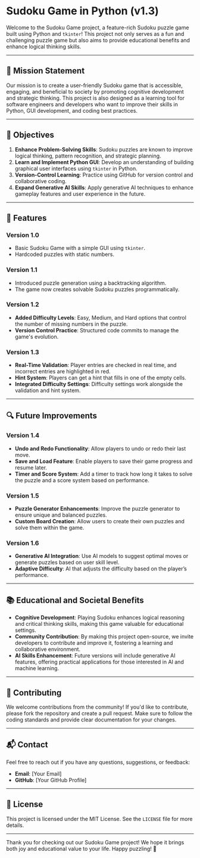 # Sudoku Game in Python (v1.3)

Welcome to the Sudoku Game project, a feature-rich Sudoku puzzle game built using Python and `tkinter`! This project not only serves as a fun and challenging puzzle game but also aims to provide educational benefits and enhance logical thinking skills.

---

## 🎯 Mission Statement

Our mission is to create a user-friendly Sudoku game that is accessible, engaging, and beneficial to society by promoting cognitive development and strategic thinking. This project is also designed as a learning tool for software engineers and developers who want to improve their skills in Python, GUI development, and coding best practices.

---

## 📌 Objectives

1. **Enhance Problem-Solving Skills**: Sudoku puzzles are known to improve logical thinking, pattern recognition, and strategic planning.
2. **Learn and Implement Python GUI**: Develop an understanding of building graphical user interfaces using `tkinter` in Python.
3. **Version-Control Learning**: Practice using GitHub for version control and collaborative coding.
4. **Expand Generative AI Skills**: Apply generative AI techniques to enhance gameplay features and user experience in the future.

---

## 🚀 Features

### Version 1.0
- Basic Sudoku Game with a simple GUI using `tkinter`.
- Hardcoded puzzles with static numbers.

### Version 1.1
- Introduced puzzle generation using a backtracking algorithm.
- The game now creates solvable Sudoku puzzles programmatically.

### Version 1.2
- **Added Difficulty Levels**: Easy, Medium, and Hard options that control the number of missing numbers in the puzzle.
- **Version Control Practice**: Structured code commits to manage the game's evolution.

### Version 1.3
- **Real-Time Validation**: Player entries are checked in real time, and incorrect entries are highlighted in red.
- **Hint System**: Players can get a hint that fills in one of the empty cells.
- **Integrated Difficulty Settings**: Difficulty settings work alongside the validation and hint system.

---

## 🔍 Future Improvements

### Version 1.4
- **Undo and Redo Functionality**: Allow players to undo or redo their last move.
- **Save and Load Feature**: Enable players to save their game progress and resume later.
- **Timer and Score System**: Add a timer to track how long it takes to solve the puzzle and a score system based on performance.

### Version 1.5
- **Puzzle Generator Enhancements**: Improve the puzzle generator to ensure unique and balanced puzzles.
- **Custom Board Creation**: Allow users to create their own puzzles and solve them within the game.

### Version 1.6
- **Generative AI Integration**: Use AI models to suggest optimal moves or generate puzzles based on user skill level.
- **Adaptive Difficulty**: AI that adjusts the difficulty based on the player’s performance.

---

## 📚 Educational and Societal Benefits

- **Cognitive Development**: Playing Sudoku enhances logical reasoning and critical thinking skills, making this game valuable for educational settings.
- **Community Contribution**: By making this project open-source, we invite developers to contribute and improve it, fostering a learning and collaborative environment.
- **AI Skills Enhancement**: Future versions will include generative AI features, offering practical applications for those interested in AI and machine learning.

---

## 🤝 Contributing

We welcome contributions from the community! If you'd like to contribute, please fork the repository and create a pull request. Make sure to follow the coding standards and provide clear documentation for your changes.

---

## 📬 Contact

Feel free to reach out if you have any questions, suggestions, or feedback:
- **Email**: [Your Email]
- **GitHub**: [Your GitHub Profile]

---

## 📜 License

This project is licensed under the MIT License. See the `LICENSE` file for more details.

---

Thank you for checking out our Sudoku Game project! We hope it brings both joy and educational value to your life. Happy puzzling! 🧩
